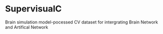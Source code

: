 # SupervisualC
Brain simulation model-pocessed CV dataset for intergrating Brain Network and Artifical Network
